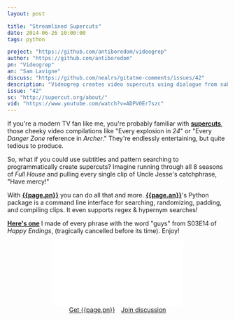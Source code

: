 ```yaml
---
layout: post

title: "Streamlined Supercuts"
date: 2014-06-26 10:00:00
tags: python

project: "https://github.com/antiboredom/videogrep"
author: "https://github.com/antiboredom"
pn: "Videogrep"
an: "Sam Lavigne"
discuss: "https://github.com/nealrs/gitatme-comments/issues/42"
description: "Videogrep creates video supercuts using dialogue from subtitle (.srt) tracks"
issue: "42"
sc: "http://supercut.org/about/"
vid: "https://www.youtube.com/watch?v=ADPV0Er7szc"
---
```

 
If you're a modern TV fan like me, you're probably familiar with <strong><a href="{{ page.sc }}" target="_blank" title="the origin of supercuts">supercuts</a></strong>, those cheeky video compilations like "Every explosion in _24_" or "Every _Danger Zone_ reference in _Archer_." They're endlessly entertaining, but quite tedious to produce.

So, what if you could use subtitles and pattern searching to programmatically create supercuts? Imagine running through all 8 seasons of _Full House_ and pulling every single clip of Uncle Jesse's catchphrase, "Have mercy!" 

With <strong><a href="{{ page.project }}" target="_blank" title="{{ page.pn }} on GitHub">{{page.pn}}</a></strong> you can do all that and more. <strong><a href="{{ page.author }}" target="_blank" title="{{ page.an }} on GitHub">{{page.an}}</a></strong>'s Python package is a command line interface for searching, randomizing, padding, and compiling clips. It even supports regex & hypernym searches!

<strong><a href="{{ page.vid }}" target="_blank" title="Happy Endings Guys Supercut S3E14">Here's one</a></strong> I made of every phrase with the word "guys" from S03E14 of _Happy Endings_, (tragically cancelled before its time). Enjoy! 

<center>
<div class="video-container"><iframe src="//www.youtube-nocookie.com/embed/ADPV0Er7szc?rel=0" frameborder="0" allowfullscreen></iframe></div>	
</center>

<center><a href="{{page.webstore}}" class="btn btn-primary " title="Get {{page.pn}} on GitHub" target="_blank" style="margin-right:10px;">Get {{page.pn}}</a> <a href="{{ page.url }}#comments" class="btn btn-inverse" title="Discuss this issue of Git @ Me online">Join discussion</a></center>
